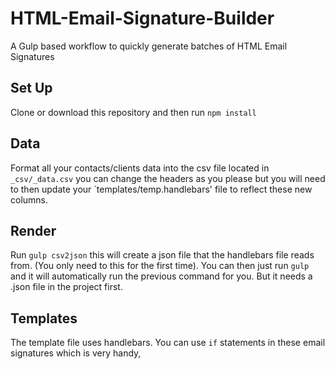 # HTML-Email-Signature-Builder
A Gulp based workflow to quickly generate batches of HTML Email Signatures

## Set Up
Clone or download this repository and then run `npm install`

## Data
Format all your contacts/clients data into the csv file located in `_csv/_data.csv` you can change the headers as you please but you will need to then update your `templates/temp.handlebars' file to reflect these new columns.

## Render
Run `gulp csv2json` this will create a json file that the handlebars file reads from. (You only need to this for the first time).
You can then just run `gulp` and it will automatically run the previous command for you. But it needs a .json file in the project first.

## Templates
The template file uses handlebars. You can use `if` statements in these email signatures which is very handy,
